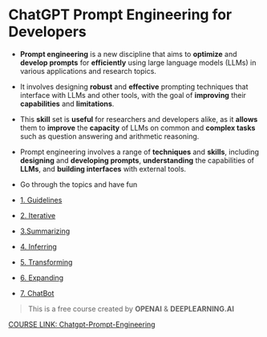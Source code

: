 # ChatGPT Prompt Engineering for Developers

+ **Prompt engineering** is a new discipline that aims to **optimize** and **develop prompts** for **efficiently** using large language models (LLMs) in various applications and research topics.
+ It involves designing **robust** and **effective** prompting techniques that interface with LLMs and other tools, with the goal of **improving** their **capabilities** and **limitations**. 
+ This **skill** set is **useful** for researchers and developers alike, as it **allows** them to **improve** the **capacity** of LLMs on common and **complex tasks** such as question answering and arithmetic reasoning.
+ Prompt engineering involves a range of **techniques** and **skills**, including **designing** and **developing prompts**, **understanding** the capabilities of **LLMs**, and **building interfaces** with external tools. 

+ Go through the topics and have fun
+ [1. Guidelines](1.%20Guidelines/)
+ [2. Iterative](2.%20Iterative/)
+ [3.Summarizing](3.%20Summarizing/)
+ [4. Inferring](4.%20Inferring/)
+ [5. Transforming](5.%20Transforming/)
+ [6. Expanding](6.%20Expanding/)
+ [7. ChatBot](7.%20Chatbot/) 

> This is a free course created by **OPENAI** & **DEEPLEARNING.AI**
> 
[COURSE LINK: Chatgpt-Prompt-Engineering](https://learn.deeplearning.ai/chatgpt-prompt-eng/lesson/1/introduction)